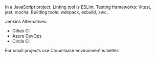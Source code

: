 In a JavaScript project. Linting tool is ESLint. Testing frameworks: Vitest, jest, mocha. Building tools: webpack, esbuild, swc.

Jenkins Alternatives:
- Gitlab CI
- Azure DevOps
- Circle CI

For small projects use Cloud-base environment is better.

